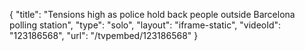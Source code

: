 {
    "title": "Tensions high as police hold back people outside Barcelona polling station",
    "type": "solo",
    "layout": "iframe-static",
    "videoId": "123186568",
    "url": "\/tvpembed\/123186568"
}
